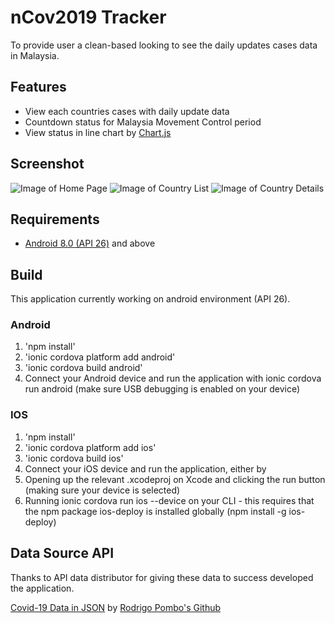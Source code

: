 # nCov2019 Tracker

To provide user a clean-based looking to see the daily updates cases data in Malaysia.

## Features

* View each countries cases with daily update data
* Countdown status for Malaysia Movement Control period
* View status in line chart by [Chart.js](https://www.chartjs.org/)

## Screenshot

![Image of Home Page](https://yh-ong.github.com/screenshot/homepage.png)
![Image of Country List](https://yh-ong.github.com/screenshot/country-list.png)
![Image of Country Details](https://yh-ong.github.com/screenshot/details.png)

## Requirements

* [Android 8.0 (API 26)](https://developer.android.com/about/versions/oreo/android-8.0) and above

## Build

This application currently working on android environment (API 26).

### Android

1. 'npm install'
2. 'ionic cordova platform add android'
3. 'ionic cordova build android'
4. Connect your Android device and run the application with ionic cordova run android (make sure USB debugging is enabled on your device)

### IOS

1. 'npm install'
2. 'ionic cordova platform add ios'
3. 'ionic cordova build ios'
4. Connect your iOS device and run the application, either by
5. Opening up the relevant .xcodeproj on Xcode and clicking the run button (making sure your device is selected)
6. Running ionic cordova run ios --device on your CLI - this requires that the npm package ios-deploy is installed globally (npm install -g ios-deploy)

## Data Source API
Thanks to API data distributor for giving these data to success developed the application.

[Covid-19 Data in JSON](https://pomber.github.io/covid19/timeseries.json) by [Rodrigo Pombo's Github](https://github.com/pomber)